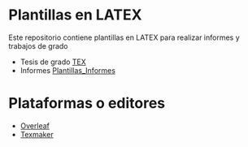 # Plantillas en LATEX
Este repositorio contiene plantillas en LATEX para realizar informes y trabajos de grado

- Tesis de grado [TEX](TEX)
- Informes [Plantillas_Informes](Plantillas_Informes)

# Plataformas o editores
- [Overleaf](https://es.overleaf.com/)
- [Texmaker](https://www.xm1math.net/texmaker/)

